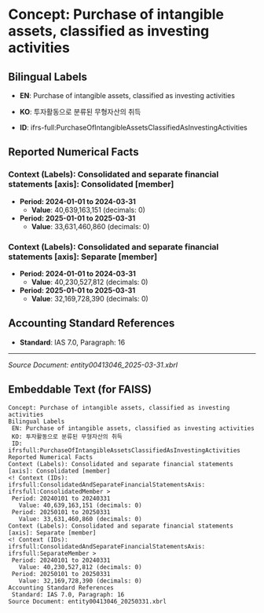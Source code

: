 # Concept: Purchase of intangible assets, classified as investing activities

## Bilingual Labels
- **EN**: Purchase of intangible assets, classified as investing activities
- **KO**: 투자활동으로 분류된 무형자산의 취득

- **ID**: ifrs-full:PurchaseOfIntangibleAssetsClassifiedAsInvestingActivities

## Reported Numerical Facts

### **Context (Labels): Consolidated and separate financial statements [axis]: Consolidated [member]**
<!-- Context (IDs): ifrs-full:ConsolidatedAndSeparateFinancialStatementsAxis: ifrs-full:ConsolidatedMember -->
- **Period: 2024-01-01 to 2024-03-31**
  - **Value**: 40,639,163,151 (decimals: 0)
- **Period: 2025-01-01 to 2025-03-31**
  - **Value**: 33,631,460,860 (decimals: 0)

### **Context (Labels): Consolidated and separate financial statements [axis]: Separate [member]**
<!-- Context (IDs): ifrs-full:ConsolidatedAndSeparateFinancialStatementsAxis: ifrs-full:SeparateMember -->
- **Period: 2024-01-01 to 2024-03-31**
  - **Value**: 40,230,527,812 (decimals: 0)
- **Period: 2025-01-01 to 2025-03-31**
  - **Value**: 32,169,728,390 (decimals: 0)

## Accounting Standard References
- **Standard**: IAS 7.0, Paragraph: 16

---
*Source Document: entity00413046_2025-03-31.xbrl*
## Embeddable Text (for FAISS)
```text
Concept: Purchase of intangible assets, classified as investing activities
Bilingual Labels
 EN: Purchase of intangible assets, classified as investing activities
 KO: 투자활동으로 분류된 무형자산의 취득
 ID: ifrsfull:PurchaseOfIntangibleAssetsClassifiedAsInvestingActivities
Reported Numerical Facts
Context (Labels): Consolidated and separate financial statements [axis]: Consolidated [member]
<! Context (IDs): ifrsfull:ConsolidatedAndSeparateFinancialStatementsAxis: ifrsfull:ConsolidatedMember >
 Period: 20240101 to 20240331
   Value: 40,639,163,151 (decimals: 0)
 Period: 20250101 to 20250331
   Value: 33,631,460,860 (decimals: 0)
Context (Labels): Consolidated and separate financial statements [axis]: Separate [member]
<! Context (IDs): ifrsfull:ConsolidatedAndSeparateFinancialStatementsAxis: ifrsfull:SeparateMember >
 Period: 20240101 to 20240331
   Value: 40,230,527,812 (decimals: 0)
 Period: 20250101 to 20250331
   Value: 32,169,728,390 (decimals: 0)
Accounting Standard References
 Standard: IAS 7.0, Paragraph: 16
Source Document: entity00413046_20250331.xbrl
```